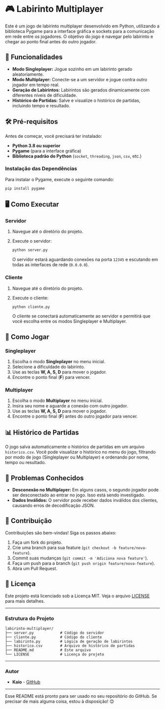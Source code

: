 # 🎮 Labirinto Multiplayer

Este é um jogo de labirinto multiplayer desenvolvido em Python, utilizando a biblioteca Pygame para a interface gráfica e sockets para a comunicação em rede entre os jogadores. O objetivo do jogo é navegar pelo labirinto e chegar ao ponto final antes do outro jogador.

## 🚀 Funcionalidades

- **Modo Singleplayer:** Jogue sozinho em um labirinto gerado aleatoriamente.
- **Modo Multiplayer:** Conecte-se a um servidor e jogue contra outro jogador em tempo real.
- **Geração de Labirintos:** Labirintos são gerados dinamicamente com diferentes níveis de dificuldade.
- **Histórico de Partidas:** Salve e visualize o histórico de partidas, incluindo tempo e resultado.

## 🛠️ Pré-requisitos

Antes de começar, você precisará ter instalado:

- **Python 3.8 ou superior**
- **Pygame** (para a interface gráfica)
- **Biblioteca padrão do Python** (`socket`, `threading`, `json`, `csv`, etc.)

### Instalação das Dependências

Para instalar o Pygame, execute o seguinte comando:

```bash
pip install pygame
```

## 🖥️ Como Executar

### Servidor

1. Navegue até o diretório do projeto.
2. Execute o servidor:

   ```bash
   python server.py
   ```

   O servidor estará aguardando conexões na porta `12345` e escutando em todas as interfaces de rede (`0.0.0.0`).

### Cliente

1. Navegue até o diretório do projeto.
2. Execute o cliente:

   ```bash
   python cliente.py
   ```

   O cliente se conectará automaticamente ao servidor e permitirá que você escolha entre os modos Singleplayer e Multiplayer.

## 🎲 Como Jogar

### Singleplayer

1. Escolha o modo **Singleplayer** no menu inicial.
2. Selecione a dificuldade do labirinto.
3. Use as teclas **W, A, S, D** para mover o jogador.
4. Encontre o ponto final (**F**) para vencer.

### Multiplayer

1. Escolha o modo **Multiplayer** no menu inicial.
2. Insira seu nome e aguarde a conexão com outro jogador.
3. Use as teclas **W, A, S, D** para mover o jogador.
4. Encontre o ponto final (**F**) antes do outro jogador para vencer.

## 📊 Histórico de Partidas

O jogo salva automaticamente o histórico de partidas em um arquivo `historico.csv`. Você pode visualizar o histórico no menu do jogo, filtrando por modo de jogo (Singleplayer ou Multiplayer) e ordenando por nome, tempo ou resultado.

## 🐛 Problemas Conhecidos

- **Desconexão no Multiplayer:** Em alguns casos, o segundo jogador pode ser desconectado ao entrar no jogo. Isso está sendo investigado.
- **Dados Inválidos:** O servidor pode receber dados inválidos dos clientes, causando erros de decodificação JSON.

## 🤝 Contribuição

Contribuições são bem-vindas! Siga os passos abaixo:

1. Faça um fork do projeto.
2. Crie uma branch para sua feature (`git checkout -b feature/nova-feature`).
3. Commit suas mudanças (`git commit -m 'Adiciona nova feature'`).
4. Faça um push para a branch (`git push origin feature/nova-feature`).
5. Abra um Pull Request.

## 📄 Licença

Este projeto está licenciado sob a Licença MIT. Veja o arquivo [LICENSE](LICENSE) para mais detalhes.

---

### Estrutura do Projeto

```
labirinto-multiplayer/
├── server.py            # Código do servidor
├── cliente.py           # Código do cliente
├── labirinto.py         # Lógica de geração de labirintos
├── historico.csv        # Arquivo de histórico de partidas
├── README.md            # Este arquivo
└── LICENSE              # Licença do projeto
```

---

### Autor

- **Kaio** - [GitHub](https://github.com/DevKaioD)

---

Esse README está pronto para ser usado no seu repositório do GitHub. Se precisar de mais alguma coisa, estou à disposição! 😊
